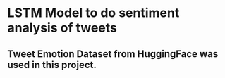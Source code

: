# LSTM Model to do sentiment analysis of tweets
## Tweet Emotion Dataset from HuggingFace was used in this project.
